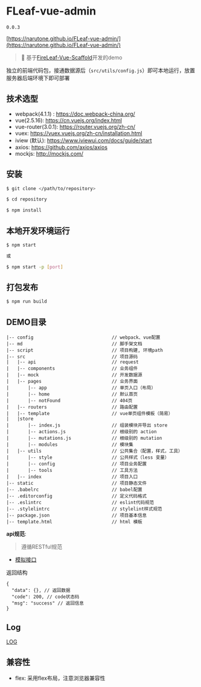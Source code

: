 # FLeaf-vue-admin

`0.0.3`

[https://narutone.github.io/FLeaf-vue-admin/](https://narutone.github.io/FLeaf-vue-admin/)

> :fallen_leaf: 基于[FireLeaf-Vue-Scaffold](https://github.com/NARUTOne/FireLeaf-Vue-Scaffold)开发的demo

独立的前端代码包，接通数据源后（`src/utils/config.js`）即可本地运行，放置服务器后端环境下即可部署

## 技术选型

 - webpack(4.1.1) : https://doc.webpack-china.org/
 - vue(2.5.16): https://cn.vuejs.org/index.html
 - vue-router(3.0.1): https://router.vuejs.org/zh-cn/
 - vuex: https://vuex.vuejs.org/zh-cn/installation.html
 - iview (默认): https://www.iviewui.com/docs/guide/start
 - axios: https://github.com/axios/axios
 - mockjs: http://mockjs.com/

## 安装

```sh
$ git clone </path/to/repository>

$ cd repository

$ npm install
```

## 本地开发环境运行

```sh
$ npm start

或

$ npm start -p [port]
```

## 打包发布

```sh
$ npm run build
```

## DEMO目录

```
|-- config                             // webpack、vue配置
|-- md                                 // 脚手架文档
|-- script                             // 项目构建, 环境path
|-- src                                // 项目源码
|   |-- api                            // request
|   |-- components                     // 业务组件
|   |-- mock                           // 开发数据源
|   |-- pages                          // 业务界面
|       |-- app                        // 单页入口（布局）
|       |-- home                       // 默认首页
|       |-- notFound                   // 404页
|   |-- routers                        // 路由配置
|   |-- template                       // vue单页组件模板（简易）
|   |store
|       |-- index.js                   // 组装模块并导出 store 
|       |-- actions.js                 // 根级别的 action
|       |-- mutations.js               // 根级别的 mutation
|       |-- modules                    // 模块集
|   |-- utils                          // 公共集合（配置，样式，工具）
|       |-- style                      // 公共样式（less 变量）
|       |-- config                     // 项目业务配置
|       |-- tools                      // 工具方法
|   |-- index                          // 项目入口
|-- static                             // 项目静态文件
|-- .babelrc                           // babel配置
|-- .editorconfig                      // 定义代码格式
|-- .eslintrc                          // eslint代码规范
|-- .stylelintrc                       // stylelint样式规范
|-- package.json                       // 项目基本信息
|-- template.html                      // html 模板

```

**api规范**:

> 遵循RESTful规范

- [模拟接口](https://easy-mock.com/project/5ab8d1653838ca14983dc0ee)

返回结构

```
{
  "data": {}, // 返回数据
  "code": 200, // code状态码
  "msg": "success" // 返回信息
}
```

## Log

[LOG](./md/log.md)

## 兼容性

- flex: 采用flex布局，注意浏览器兼容性